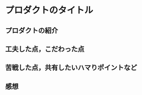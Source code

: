# プロダクトのタイトル
    

## プロダクトの紹介
    



## 工夫した点，こだわった点
    


## 苦戦した点，共有したいハマりポイントなど
    


## 感想
   